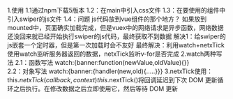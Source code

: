1.使用
  1.1通过npm下载5版本
  1.2：在main中引入css文件
  1.3：在要使用的组件中引入swiper的js文件
  1.4：问题 js代码放到vue组件的那个地方？
      如果放到mounted中，页面确实加载完成，但是vuex中的网络请求是异步函数，网络数据还没回来就已经开始执行swiper的js代码，最终获取不到数据
      解决1：给swiper的js嵌套一个定时器，但是第一次加载时会不友好
      最终解决：利用watch+netxTick 使用watch监听服务器返回的数据，netxTick监听v-for是否完成
2.watch两种写法
  2.1：函数写法 watch:{banner:function(newValue,oldValue){}}        
  2.2：对象写法 watch:{banner:{handler(new,old){.....}}}
3.netxTick使用：this.$netxTick(callback,context) this.$nextTick()将回调延迟到下次 DOM 更新循环之后执行。在修改数据之后立即使用它，然后等待 DOM 更新  